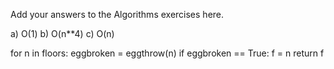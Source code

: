 Add your answers to the Algorithms exercises here.

a) O(1)
b) O(n**4)
c) O(n)

for n in floors:
  eggbroken = eggthrow(n)
  if eggbroken == True:
    f = n
    return f 